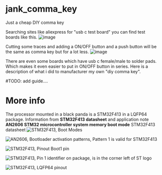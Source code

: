 # jank_comma_key
Just a cheap DIY comma key

Searching sites like aliexpress for "usb c test board" you can find test boards like this.
![image](https://github.com/danielzmod/jank_comma_key/assets/33908198/2da8c933-7ba8-46c3-854e-ae1c7f7764bd)

Cutting some traces and adding a ON/OFF button and a push button will be the same as comma key but for a lot less.
![image](https://github.com/danielzmod/jank_comma_key/assets/33908198/904b5ff7-0ced-4130-9844-62d0d0f31efd)

There are even some boards which have usb c female/male to solder pads. Which makes it even easier to put in ON/OFF button in series.
Here is a description of what i did to manufacturer my own "diy comma key".

#TODO: add guide....

# More info
The processor mounted in a black panda is a STM32F413 in a LQFP64 package.
Information from __STM32F413 datasheet__ and application note __AN2606 STM32 microcontroller system memory boot mode__
STM32F413 datasheet
![STM32F413, Boot Modes](https://github.com/danielzmod/jank_comma_key/assets/33908198/3ad95301-3527-41f4-a008-b18ed87e15a3)

![AN2606, Bootloader activation patterns, Pattern 1 is valid for STM32F413](https://github.com/danielzmod/jank_comma_key/assets/33908198/73a9b2d3-c2b2-4fcb-b013-6ff56acfbead)

![STM32F413, Pinout Boot1 pin](https://github.com/danielzmod/jank_comma_key/assets/33908198/1a49f4f9-f75f-4eaa-a77d-2e813b1a7097)

![STM32F413, Pin 1 identifier on package, is in the corner left of ST logo](https://github.com/danielzmod/jank_comma_key/assets/33908198/365306b5-2629-430a-947d-d7664d8275dc)

![STM32F413, LQFP64 pinout](https://github.com/danielzmod/jank_comma_key/assets/33908198/e3ad839e-01db-495c-8fd3-814ac585c9a0)

